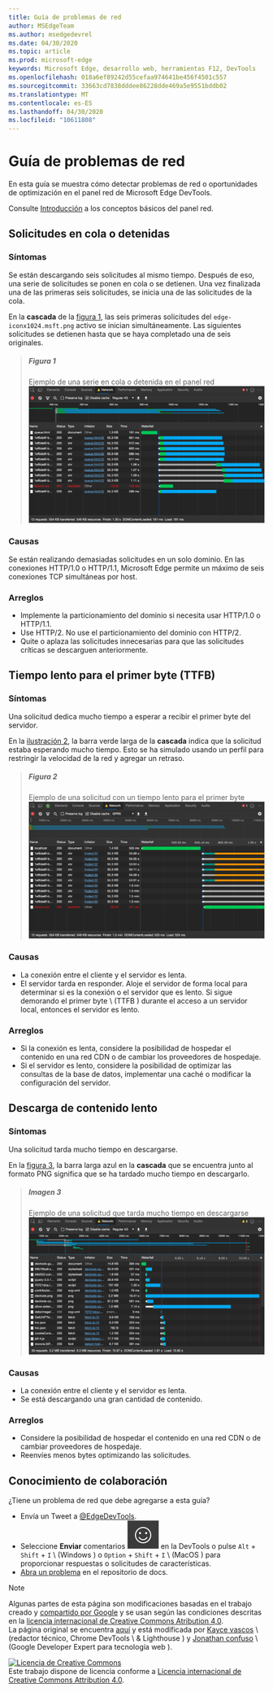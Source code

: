 ```yaml
---
title: Guía de problemas de red
author: MSEdgeTeam
ms.author: msedgedevrel
ms.date: 04/30/2020
ms.topic: article
ms.prod: microsoft-edge
keywords: Microsoft Edge, desarrollo web, herramientas F12, DevTools
ms.openlocfilehash: 018a6ef89242d55cefaa974641be456f4501c557
ms.sourcegitcommit: 33663cd7838dddee86228dde469a5e9551bddb02
ms.translationtype: MT
ms.contentlocale: es-ES
ms.lasthandoff: 04/30/2020
ms.locfileid: "10611808"
---
```

<!-- Copyright Kayce Basques and Jonathan Garbee

   Licensed under the Apache License, Version 2.0 (the "License");
   you may not use this file except in compliance with the License.
   You may obtain a copy of the License at

       https://www.apache.org/licenses/LICENSE-2.0

   Unless required by applicable law or agreed to in writing, software
   distributed under the License is distributed on an "AS IS" BASIS,
   WITHOUT WARRANTIES OR CONDITIONS OF ANY KIND, either express or implied.
   See the License for the specific language governing permissions and
   limitations under the License.  -->





# Guía de problemas de red   




En esta guía se muestra cómo detectar problemas de red o oportunidades de optimización en el panel red de Microsoft Edge DevTools.  

Consulte [Introducción][NetworkPerformance] a los conceptos básicos del panel red.  

## Solicitudes en cola o detenidas   

### Síntomas  

Se están descargando seis solicitudes al mismo tiempo.  Después de eso, una serie de solicitudes se ponen en cola o se detienen.  Una vez finalizada una de las primeras seis solicitudes, se inicia una de las solicitudes de la cola.  

En la **cascada** de la [figura 1](#figure-1), las seis primeras solicitudes del `edge-iconx1024.msft.png` activo se inician simultáneamente.  Las siguientes solicitudes se detienen hasta que se haya completado una de seis originales.  

> ##### Figura 1  
> Ejemplo de una serie en cola o detenida en el panel red  
> ![Ejemplo de una serie en cola o detenida en el panel red][ImageStalled]  

### Causas  

Se están realizando demasiadas solicitudes en un solo dominio.  En las conexiones HTTP/1.0 o HTTP/1.1, Microsoft Edge permite un máximo de seis conexiones TCP simultáneas por host.  

### Arreglos  

*   Implemente la particionamiento del dominio si necesita usar HTTP/1.0 o HTTP/1.1.  
*   Use HTTP/2.  No use el particionamiento del dominio con HTTP/2.  
*   Quite o aplaza las solicitudes innecesarias para que las solicitudes críticas se descarguen anteriormente.  

## Tiempo lento para el primer byte (TTFB)   

### Síntomas  

Una solicitud dedica mucho tiempo a esperar a recibir el primer byte del servidor.  

En la [ilustración 2](#figure-2), la barra verde larga de la **cascada** indica que la solicitud estaba esperando mucho tiempo.  Esto se ha simulado usando un perfil para restringir la velocidad de la red y agregar un retraso.  

> ##### Figura 2  
> Ejemplo de una solicitud con un tiempo lento para el primer byte  
> ![Ejemplo de una solicitud con un tiempo lento para el primer byte][ImageSlowTimeToFirstByte]  

### Causas  

*   La conexión entre el cliente y el servidor es lenta.  
*   El servidor tarda en responder.  Aloje el servidor de forma local para determinar si es la conexión o el servidor que es lento.  Si sigue demorando el primer byte \ (TTFB \) durante el acceso a un servidor local, entonces el servidor es lento.  

### Arreglos  

*   Si la conexión es lenta, considere la posibilidad de hospedar el contenido en una red CDN o de cambiar los proveedores de hospedaje.  
*   Si el servidor es lento, considere la posibilidad de optimizar las consultas de la base de datos, implementar una caché o modificar la configuración del servidor.  

## Descarga de contenido lento   

### Síntomas  

Una solicitud tarda mucho tiempo en descargarse.  

En la [figura 3](#figure-3), la barra larga azul en la **cascada** que se encuentra junto al formato PNG significa que se ha tardado mucho tiempo en descargarlo.  

> ##### Imagen 3  
> Ejemplo de una solicitud que tarda mucho tiempo en descargarse  
> ![Ejemplo de una solicitud que tarda mucho tiempo en descargarse][ImageSlowContentDownload]  

### Causas  

*   La conexión entre el cliente y el servidor es lenta.  
*   Se está descargando una gran cantidad de contenido.  

### Arreglos  

*   Considere la posibilidad de hospedar el contenido en una red CDN o de cambiar proveedores de hospedaje.  
*   Reenvíes menos bytes optimizando las solicitudes.  

## Conocimiento de colaboración  

¿Tiene un problema de red que debe agregarse a esta guía?  

*   Envía un Tweet a [@EdgeDevTools][MicrosoftEdgeTweet].  
*   Seleccione **Enviar** comentarios ![ envíe comentarios ][ImageSendFeedbackIcon] en la DevTools o pulse `Alt` + `Shift` + `I` \ (Windows \) o `Option` + `Shift` + `I` \ (MacOS \) para proporcionar respuestas o solicitudes de características.  
*   [Abra un problema][WebFundamentalsIssue] en el repositorio de docs.  

<!--   -->  



<!-- image links -->  

[ImageSendFeedbackIcon]: /microsoft-edge/devtools-guide-chromium/media/smile-icon.msft.png  

[ImageStalled]: /microsoft-edge/devtools-guide-chromium/media/network-network-disabled-cache-resources-queue.msft.png "Ilustración 1: un ejemplo de una serie en cola o detenida en el panel red"  
[ImageSlowTimeToFirstByte]: /microsoft-edge/devtools-guide-chromium/media/network-network-resources-using-dial-up-profile.msft.png "Ilustración 2: un ejemplo de una solicitud con un tiempo lento para el primer byte"  
[ImageSlowContentDownload]: /microsoft-edge/devtools-guide-chromium/media/network-network-resources-edge-devtools.msft.png "Ilustración 3: un ejemplo de una solicitud que tarda mucho tiempo en descargarse"  

<!-- links -->  

[NetworkPerformance]: /microsoft-edge/devtools-guide-chromium/network/index "Inspeccionar la actividad de la red en Microsoft Edge DevTools"  

[MicrosoftEdgeTweet]: https://twitter.com/intent/tweet?text=@EdgeDevTools%20[Network%20Issues%20Guide%20Suggestion]  

[WebFundamentalsIssue]: https://github.com/MicrosoftDocs/edge-developer/issues/new?title=%5BDevTools%20Network%20Issues%20Guide%20Suggestion%5D "Nuevo problema: MicrosoftDocs/Edge-Developer"  

> [!NOTE]
> Algunas partes de esta página son modificaciones basadas en el trabajo creado y [compartido por Google][GoogleSitePolicies] y se usan según las condiciones descritas en la [licencia internacional de Creative Commons Atribution 4,0][CCA4IL].  
> La página original se encuentra [aquí](https://developers.google.com/web/tools/chrome-devtools/network/issues) y está modificada por [Kayce vascos][KayceBasques] \ (redactor técnico, Chrome DevTools \ & Lighthouse \) y [Jonathan confuso][JonathanGarbee] \ (Google Developer Expert para tecnología web \).  

[![Licencia de Creative Commons][CCby4Image]][CCA4IL]  
Este trabajo dispone de licencia conforme a [Licencia internacional de Creative Commons Attribution 4.0][CCA4IL].  

[CCA4IL]: https://creativecommons.org/licenses/by/4.0  
[CCby4Image]: https://i.creativecommons.org/l/by/4.0/88x31.png  
[GoogleSitePolicies]: https://developers.google.com/terms/site-policies  
[KayceBasques]: https://developers.google.com/web/resources/contributors/kaycebasques  
[JonathanGarbee]: https://developers.google.com/web/resources/contributors/jonathangarbee
